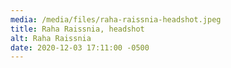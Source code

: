 ```yaml
---
media: /media/files/raha-raissnia-headshot.jpeg
title: Raha Raissnia, headshot
alt: Raha Raissnia
date: 2020-12-03 17:11:00 -0500
---
```

